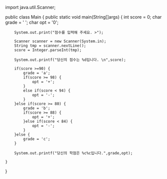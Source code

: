 import java.util.Scanner;

public class Main {
	public static void main(String[]args) {
		int score = 0;
		char grade = ' ';
		char opt = '0';
		
		System.out.print("점수를 입력해 주세요. >");
		
		Scanner scanner = new Scanner(System.in);
		String tmp = scanner.nextLine();
		score = Integer.parseInt(tmp);
		
		System.out.printf("당신의 점수는 %d입니다. \n",score);
		
		if(score >=90) {
			grade = 'a';
			if(score >= 98) {
				opt = '+';
			}
			else if(score < 94) {
				opt = '-';
			}
		}else if(score >= 80) {
			grade = 'b';
			if(score >= 88) {
				opt = '+';
			}else if(score < 84) {
				opt = '-';
			}
		}else {
			grade = 'c';
		}
		
		System.out.printf("당신의 학점은 %c%c입니다.",grade,opt);
		
	}
}
